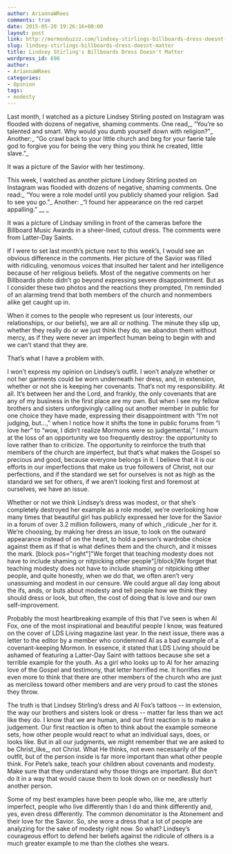 ```yaml
---
author: AriannaWRees
comments: true
date: 2015-05-20 19:26:16+00:00
layout: post
link: http://mormonbuzzz.com/lindsey-stirlings-billboards-dress-doesnt-matter/
slug: lindsey-stirlings-billboards-dress-doesnt-matter
title: Lindsey Stirling's Billboards Dress Doesn't Matter
wordpress_id: 698
author:
- AriannaWRees
categories:
- Opinion
tags:
- modesty
---
```


Last month, I watched as a picture Lindsey Stirling posted on Instagram was flooded with dozens of negative, shaming comments. One read,_ “You’re so talented and smart. Why would you dumb yourself down with religion?”_ Another:_ “Go crawl back to your little church and beg for your faerie tale god to forgive you for being the very thing you think he created, little slave.”_

It was a picture of the Savior with her testimony.

This week, I watched as another picture Lindsey Stirling posted on Instagram was flooded with dozens of negative, shaming comments. One read:_ “You were a role model until you publicly shamed your religion. Sad to see you go.”_ Another: _“I found her appearance on the red carpet appalling.” __
_

It was a picture of Lindsay smiling in front of the cameras before the Billboard Music Awards in a sheer-lined, cutout dress. The comments were from Latter-Day Saints.

If I were to set last month’s picture next to this week’s, I would see an obvious difference in the comments. Her picture of the Savior was filled with ridiculing, venomous voices that insulted her talent and her intelligence because of her religious beliefs. Most of the negative comments on her Billboards photo didn’t go beyond expressing severe disappointment. But as I consider these two photos and the reactions they prompted, I’m reminded of an alarming trend that both members of the church and nonmembers alike get caught up in.

When it comes to the people who represent us (our interests, our relationships, or our beliefs), we are all or nothing. The minute they slip up, whether they really do or we just think they do, we abandon them without mercy, as if they were never an imperfect human being to begin with and we can’t stand that they are.

That’s what I have a problem with.

I won’t express my opinion on Lindsey’s outfit. I won’t analyze whether or not her garments could be worn underneath her dress, and, in extension, whether or not she is keeping her covenants. That’s not my responsibility. At all. It’s between her and the Lord, and frankly, the only covenants that are any of my business in the first place are my own. But when I see my fellow brothers and sisters unforgivingly calling out another member in public for one choice they have made, expressing their disappointment with “I’m not judging, but...,” when I notice how it shifts the tone in public forums from “I love her” to “wow, I didn’t realize Mormons were so judgemental,” I mourn at the loss of an opportunity we too frequently destroy: the opportunity to love rather than to criticize. The opportunity to reinforce the truth that members of the church are imperfect, but that’s what makes the Gospel so precious and good, because everyone belongs in it. I believe that it is our efforts in our imperfections that make us true followers of Christ, not our perfections, and if the standard we set for ourselves is not as high as the standard we set for others, if we aren’t looking first and foremost at ourselves, we have an issue.

Whether or not we think Lindsey’s dress was modest, or that she’s completely destroyed her example as a role model, we’re overlooking how many times that beautiful girl has publicly expressed her love for the Savior in a forum of over 3.2 million followers, many of which _ridicule _her for it. We’re choosing, by making her dress an issue, to look on the outward appearance instead of on the heart, to hold a person’s wardrobe choice against them as if that is what defines them and the church, and it misses the mark. [block pos="right"]"We forget that teaching modesty does not have to include shaming or nitpicking other people"[/block]We forget that teaching modesty does not have to include shaming or nitpicking other people, and quite honestly, when we do that, we often aren’t very unassuming and modest in our censure. We could argue all day long about the ifs, ands, or buts about modesty and tell people how we think they should dress or look, but often, the cost of doing that is love and our own self-improvement.

Probably the most heartbreaking example of this that I’ve seen is when Al Fox, one of the most inspirational and beautiful people I know, was featured on the cover of LDS Living magazine last year. In the next issue, there was a letter to the editor by a member who condemned Al as a bad example of a covenant-keeping Mormon. In essence, it stated that LDS Living should be ashamed of featuring a Latter-Day Saint with tattoos because she set a terrible example for the youth. As a girl who looks up to Al for her amazing love of the Gospel and testimony, that letter horrified me. It horrifies me even more to think that there are other members of the church who are just as merciless toward other members and are very proud to cast the stones they throw.

The truth is that Lindsey Stirling’s dress and Al Fox’s tattoos -- in extension, the way our brothers and sisters look or dress -- matter far less than we act like they do. I know that we are human, and our first reaction is to make a judgement. Our first reaction is often to think about the example someone sets, how other people would react to what an individual says, does, or looks like. But in all our judgments, we might remember that we are asked to be Christ_like_, not Christ. What He thinks, not even necessarily of the outfit, but of the person inside is far more important than what other people think. For Pete’s sake, teach your children about covenants and modesty. Make sure that they understand why those things are important. But don’t do it in a way that would cause them to look down on or needlessly hurt another person.

Some of my best examples have been people who, like me, are utterly imperfect, people who live differently than I do and think differently and, yes, even dress differently. The common denominator is the Atonement and their love for the Savior. So, she wore a dress that a lot of people are analyzing for the sake of modesty right now. So what? Lindsey’s courageous effort to defend her beliefs against the ridicule of others is a much greater example to me than the clothes she wears.

